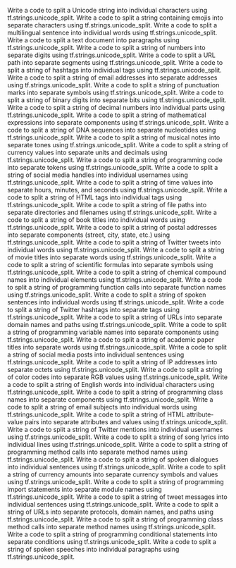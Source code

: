 Write a code to split a Unicode string into individual characters using tf.strings.unicode_split.
Write a code to split a string containing emojis into separate characters using tf.strings.unicode_split.
Write a code to split a multilingual sentence into individual words using tf.strings.unicode_split.
Write a code to split a text document into paragraphs using tf.strings.unicode_split.
Write a code to split a string of numbers into separate digits using tf.strings.unicode_split.
Write a code to split a URL path into separate segments using tf.strings.unicode_split.
Write a code to split a string of hashtags into individual tags using tf.strings.unicode_split.
Write a code to split a string of email addresses into separate addresses using tf.strings.unicode_split.
Write a code to split a string of punctuation marks into separate symbols using tf.strings.unicode_split.
Write a code to split a string of binary digits into separate bits using tf.strings.unicode_split.
Write a code to split a string of decimal numbers into individual parts using tf.strings.unicode_split.
Write a code to split a string of mathematical expressions into separate components using tf.strings.unicode_split.
Write a code to split a string of DNA sequences into separate nucleotides using tf.strings.unicode_split.
Write a code to split a string of musical notes into separate tones using tf.strings.unicode_split.
Write a code to split a string of currency values into separate units and decimals using tf.strings.unicode_split.
Write a code to split a string of programming code into separate tokens using tf.strings.unicode_split.
Write a code to split a string of social media handles into individual usernames using tf.strings.unicode_split.
Write a code to split a string of time values into separate hours, minutes, and seconds using tf.strings.unicode_split.
Write a code to split a string of HTML tags into individual tags using tf.strings.unicode_split.
Write a code to split a string of file paths into separate directories and filenames using tf.strings.unicode_split.
Write a code to split a string of book titles into individual words using tf.strings.unicode_split.
Write a code to split a string of postal addresses into separate components (street, city, state, etc.) using tf.strings.unicode_split.
Write a code to split a string of Twitter tweets into individual words using tf.strings.unicode_split.
Write a code to split a string of movie titles into separate words using tf.strings.unicode_split.
Write a code to split a string of scientific formulas into separate symbols using tf.strings.unicode_split.
Write a code to split a string of chemical compound names into individual elements using tf.strings.unicode_split.
Write a code to split a string of programming function calls into separate function names using tf.strings.unicode_split.
Write a code to split a string of spoken sentences into individual words using tf.strings.unicode_split.
Write a code to split a string of Twitter hashtags into separate tags using tf.strings.unicode_split.
Write a code to split a string of URLs into separate domain names and paths using tf.strings.unicode_split.
Write a code to split a string of programming variable names into separate components using tf.strings.unicode_split.
Write a code to split a string of academic paper titles into separate words using tf.strings.unicode_split.
Write a code to split a string of social media posts into individual sentences using tf.strings.unicode_split.
Write a code to split a string of IP addresses into separate octets using tf.strings.unicode_split.
Write a code to split a string of color codes into separate RGB values using tf.strings.unicode_split.
Write a code to split a string of English words into individual characters using tf.strings.unicode_split.
Write a code to split a string of programming class names into separate components using tf.strings.unicode_split.
Write a code to split a string of email subjects into individual words using tf.strings.unicode_split.
Write a code to split a string of HTML attribute-value pairs into separate attributes and values using tf.strings.unicode_split.
Write a code to split a string of Twitter mentions into individual usernames using tf.strings.unicode_split.
Write a code to split a string of song lyrics into individual lines using tf.strings.unicode_split.
Write a code to split a string of programming method calls into separate method names using tf.strings.unicode_split.
Write a code to split a string of spoken dialogues into individual sentences using tf.strings.unicode_split.
Write a code to split a string of currency amounts into separate currency symbols and values using tf.strings.unicode_split.
Write a code to split a string of programming import statements into separate module names using tf.strings.unicode_split.
Write a code to split a string of tweet messages into individual sentences using tf.strings.unicode_split.
Write a code to split a string of URLs into separate protocols, domain names, and paths using tf.strings.unicode_split.
Write a code to split a string of programming class method calls into separate method names using tf.strings.unicode_split.
Write a code to split a string of programming conditional statements into separate conditions using tf.strings.unicode_split.
Write a code to split a string of spoken speeches into individual paragraphs using tf.strings.unicode_split.